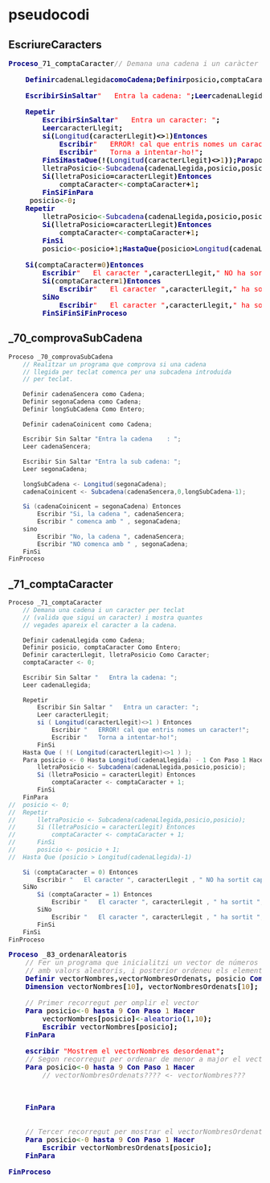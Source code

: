 # pseudocodi

## EscriureCaracters

<style>
    .SSD { color:#FFFFFF;}
    .SS0 { color:#000000;}
    .SS1 { color:#000000;}
    .SS2 { font-style: italic; color:#969696;}
    .SS3 { font-style: italic; color:#0000FF;}
    .SS4 { color:#8E6B23;}
    .SS5 { font-weight: bold; color:#000080;}
    .SS6 { color:#FF0000;}
    .SS7 { color:#FF0000;}
    .SS8 { color:#DB70DB;}
    .SS9 { color:#238E23;}
    .SS10 { font-weight: bold; color:#000000;}
    .SS11 { color:#000000;}
    .SS12 { color:#FF0000; background-color:#F0F0F0; }
    .SS13 { color:#000000;}
    .SS14 { color:#DB70DB;}
    .SS15 { color:#238E23;}
    .SS16 { color:#000080;}
    .SS17 { color:#42426F;}
    .SS18 { color:#FF0000;}
    .SS19 { color:#000000; background-color:#BFD8D8; }
    .SS34 { font-weight: bold; color:#FF0000; background-color:#F0F0FF; }
    .SS35 { font-weight: bold; color:#800000;}
</style>
<pre>
<span class="SS5">Proceso</span><span class="SS11">_71_comptaCaracter</span><span class="SS2">// Demana una cadena i un caràcter per teclat</span><span class="SS2">// (valida que sigui un caràcter) i mostra quantes</span><span class="SS2">// vegades apareix el caràcter a la cadena.</span><span class="SS0">
    
    </span><span class="SS5">Definir</span><span class="SS11">cadenaLlegida</span><span class="SS5">como</span><span class="SS5">Cadena</span><span class="SS10">;</span><span class="SS5">Definir</span><span class="SS11">posicio</span><span class="SS10">,</span><span class="SS11">comptaCaracter</span><span class="SS5">Como</span><span class="SS5">Entero</span><span class="SS10">;</span><span class="SS5">Definir</span><span class="SS11">caracterLlegit</span><span class="SS10">,</span><span class="SS11">lletraPosicio</span><span class="SS5">Como</span><span class="SS5">Caracter</span><span class="SS10">;</span><span class="SS11">comptaCaracter</span><span class="SS9">&lt;-</span><span class="SS4">0</span><span class="SS10">;</span><span class="SS0">
    
    </span><span class="SS5">Escribir</span><span class="SS5">Sin</span><span class="SS5">Saltar</span><span class="SS6">"   Entra la cadena: "</span><span class="SS10">;</span><span class="SS5">Leer</span><span class="SS11">cadenaLlegida</span><span class="SS10">;</span><span class="SS0">
    
    </span><span class="SS5">Repetir</span><span class="SS0">
        </span><span class="SS5">Escribir</span><span class="SS5">Sin</span><span class="SS5">Saltar</span><span class="SS6">"   Entra un caracter: "</span><span class="SS10">;</span><span class="SS0">
        </span><span class="SS5">Leer</span><span class="SS11">caracterLlegit</span><span class="SS10">;</span><span class="SS0">
        </span><span class="SS5">si</span><span class="SS10">(</span><span class="SS16">Longitud</span><span class="SS10">(</span><span class="SS11">caracterLlegit</span><span class="SS10">)&lt;&gt;</span><span class="SS4">1</span><span class="SS10">)</span><span class="SS5">Entonces</span><span class="SS0">
            </span><span class="SS5">Escribir</span><span class="SS6">"   ERROR! cal que entris nomes un caracter!"</span><span class="SS10">;</span><span class="SS0">
            </span><span class="SS5">Escribir</span><span class="SS6">"   Torna a intentar-ho!"</span><span class="SS10">;</span><span class="SS0">
        </span><span class="SS5">FinSi</span><span class="SS5">Hasta</span><span class="SS5">Que</span><span class="SS10">(</span><span class="SS10">!(</span><span class="SS16">Longitud</span><span class="SS10">(</span><span class="SS11">caracterLlegit</span><span class="SS10">)&lt;&gt;</span><span class="SS4">1</span><span class="SS10">)</span><span class="SS10">);</span><span class="SS5">Para</span><span class="SS11">posicio</span><span class="SS9">&lt;-</span><span class="SS4">0</span><span class="SS5">Hasta</span><span class="SS16">Longitud</span><span class="SS10">(</span><span class="SS11">cadenaLlegida</span><span class="SS10">)</span><span class="SS10">-</span><span class="SS4">1</span><span class="SS5">Con</span><span class="SS5">Paso</span><span class="SS4">1</span><span class="SS5">Hacer</span><span class="SS0">
        </span><span class="SS11">lletraPosicio</span><span class="SS9">&lt;-</span><span class="SS16">Subcadena</span><span class="SS10">(</span><span class="SS11">cadenaLlegida</span><span class="SS10">,</span><span class="SS11">posicio</span><span class="SS10">,</span><span class="SS11">posicio</span><span class="SS10">);</span><span class="SS0">
        </span><span class="SS5">Si</span><span class="SS10">(</span><span class="SS11">lletraPosicio</span><span class="SS10">=</span><span class="SS11">caracterLlegit</span><span class="SS10">)</span><span class="SS5">Entonces</span><span class="SS0">
            </span><span class="SS11">comptaCaracter</span><span class="SS9">&lt;-</span><span class="SS11">comptaCaracter</span><span class="SS10">+</span><span class="SS4">1</span><span class="SS10">;</span><span class="SS0">
        </span><span class="SS5">FinSi</span><span class="SS5">FinPara</span><span class="SS0">
     </span><span class="SS11">posicio</span><span class="SS9">&lt;-</span><span class="SS4">0</span><span class="SS10">;</span><span class="SS0">    
    </span><span class="SS5">Repetir</span><span class="SS0">
        </span><span class="SS11">lletraPosicio</span><span class="SS9">&lt;-</span><span class="SS16">Subcadena</span><span class="SS10">(</span><span class="SS11">cadenaLlegida</span><span class="SS10">,</span><span class="SS11">posicio</span><span class="SS10">,</span><span class="SS11">posicio</span><span class="SS10">);</span><span class="SS0">
        </span><span class="SS5">Si</span><span class="SS10">(</span><span class="SS11">lletraPosicio</span><span class="SS10">=</span><span class="SS11">caracterLlegit</span><span class="SS10">)</span><span class="SS5">Entonces</span><span class="SS0">
            </span><span class="SS11">comptaCaracter</span><span class="SS9">&lt;-</span><span class="SS11">comptaCaracter</span><span class="SS10">+</span><span class="SS4">1</span><span class="SS10">;</span><span class="SS0">
        </span><span class="SS5">FinSi</span><span class="SS0">
        </span><span class="SS11">posicio</span><span class="SS9">&lt;-</span><span class="SS11">posicio</span><span class="SS10">+</span><span class="SS4">1</span><span class="SS10">;</span><span class="SS5">Hasta</span><span class="SS5">Que</span><span class="SS10">(</span><span class="SS11">posicio</span><span class="SS10">&gt;</span><span class="SS16">Longitud</span><span class="SS10">(</span><span class="SS11">cadenaLlegida</span><span class="SS10">)-</span><span class="SS4">1</span><span class="SS10">)</span><span class="SS0">
    
    </span><span class="SS5">Si</span><span class="SS10">(</span><span class="SS11">comptaCaracter</span><span class="SS10">=</span><span class="SS4">0</span><span class="SS10">)</span><span class="SS5">Entonces</span><span class="SS0">
        </span><span class="SS5">Escribir</span><span class="SS6">"   El caracter "</span><span class="SS10">,</span><span class="SS11">caracterLlegit</span><span class="SS10">,</span><span class="SS6">" NO ha sortit cap vegada a "</span><span class="SS10">,</span><span class="SS11">cadenaLlegida</span><span class="SS10">,</span><span class="SS6">"!"</span><span class="SS10">;</span><span class="SS5">SiNo</span><span class="SS0">
        </span><span class="SS5">Si</span><span class="SS10">(</span><span class="SS11">comptaCaracter</span><span class="SS10">=</span><span class="SS4">1</span><span class="SS10">)</span><span class="SS5">Entonces</span><span class="SS0">
            </span><span class="SS5">Escribir</span><span class="SS6">"   El caracter "</span><span class="SS10">,</span><span class="SS11">caracterLlegit</span><span class="SS10">,</span><span class="SS6">" ha sortit "</span><span class="SS10">,</span><span class="SS11">comptaCaracter</span><span class="SS10">,</span><span class="SS6">" vegada a "</span><span class="SS10">,</span><span class="SS11">cadenaLlegida</span><span class="SS10">,</span><span class="SS6">"!"</span><span class="SS10">;</span><span class="SS0">
        </span><span class="SS5">SiNo</span><span class="SS0">
            </span><span class="SS5">Escribir</span><span class="SS6">"   El caracter "</span><span class="SS10">,</span><span class="SS11">caracterLlegit</span><span class="SS10">,</span><span class="SS6">" ha sortit "</span><span class="SS10">,</span><span class="SS11">comptaCaracter</span><span class="SS10">,</span><span class="SS6">" vegades a "</span><span class="SS10">,</span><span class="SS11">cadenaLlegida</span><span class="SS10">,</span><span class="SS6">"!"</span><span class="SS10">;</span><span class="SS0">
        </span><span class="SS5">FinSi</span><span class="SS5">FinSi</span><span class="SS5">FinProceso</span>
</PRE></BODY></HTML>


## _70_comprovaSubCadena

```java
Proceso _70_comprovaSubCadena
	// Realitzar un programa que comprova si una cadena
	// llegida per teclat comenca per una subcadena introduida
	// per teclat.
	
	Definir cadenaSencera como Cadena;
	Definir segonaCadena como Cadena;
	Definir longSubCadena Como Entero;
	
	Definir cadenaCoinicent como Cadena;
	
	Escribir Sin Saltar "Entra la cadena    : ";
	Leer cadenaSencera;
	
	Escribir Sin Saltar "Entra la sub cadena: ";
	Leer segonaCadena;
	
	longSubCadena <- Longitud(segonaCadena);
	cadenaCoinicent <- Subcadena(cadenaSencera,0,longSubCadena-1);
	
	Si (cadenaCoinicent = segonaCadena) Entonces
		Escribir "Si, la cadena ", cadenaSencera;
		Escribir " comenca amb " , segonaCadena;
	sino
		Escribir "No, la cadena ", cadenaSencera;
		Escribir "NO comenca amb " , segonaCadena;
	FinSi
FinProceso
```

## _71_comptaCaracter

```java
Proceso _71_comptaCaracter
	// Demana una cadena i un caracter per teclat
	// (valida que sigui un caracter) i mostra quantes
	// vegades apareix el caracter a la cadena.
	
	Definir cadenaLlegida como Cadena;
	Definir posicio, comptaCaracter Como Entero;
	Definir caracterLlegit, lletraPosicio Como Caracter;
	comptaCaracter <- 0;
	
	Escribir Sin Saltar "   Entra la cadena: ";
	Leer cadenaLlegida;
	
	Repetir
		Escribir Sin Saltar "   Entra un caracter: ";
		Leer caracterLlegit;
		si ( Longitud(caracterLlegit)<>1 ) Entonces
			Escribir "   ERROR! cal que entris nomes un caracter!";
			Escribir "   Torna a intentar-ho!";
		FinSi
	Hasta Que ( !( Longitud(caracterLlegit)<>1 ) );
	Para posicio <- 0 Hasta Longitud(cadenaLlegida) - 1 Con Paso 1 Hacer
		lletraPosicio <- Subcadena(cadenaLlegida,posicio,posicio);
		Si (lletraPosicio = caracterLlegit) Entonces
			comptaCaracter <- comptaCaracter + 1;
		FinSi
	FinPara
// 	posicio <- 0;	
//	Repetir
//		lletraPosicio <- Subcadena(cadenaLlegida,posicio,posicio);
//		Si (lletraPosicio = caracterLlegit) Entonces
//			comptaCaracter <- comptaCaracter + 1;
//		FinSi
//		posicio <- posicio + 1;
//	Hasta Que (posicio > Longitud(cadenaLlegida)-1)
	
	Si (comptaCaracter = 0) Entonces
		Escribir "   El caracter ", caracterLlegit , " NO ha sortit cap vegada a " , cadenaLlegida , "!";
	SiNo
		Si (comptaCaracter = 1) Entonces
			Escribir "   El caracter ", caracterLlegit , " ha sortit ", comptaCaracter , " vegada a " , cadenaLlegida , "!";
		SiNo
			Escribir "   El caracter ", caracterLlegit , " ha sortit ", comptaCaracter , " vegades a " , cadenaLlegida , "!";
		FinSi
	FinSi
FinProceso

```


<pre><span class="SS5">Proceso</span><span class="SS0"> </span><span class="SS11">_83_ordenarAleatoris</span><span class="SS0">
    </span><span class="SS2">// Fer un programa que inicialitzi un vector de números</span><span class="SS0">
    </span><span class="SS2">// amb valors aleatoris, i posterior ordeneu els elements de menor a major.</span><span class="SS0">
    </span><span class="SS5">Definir</span><span class="SS0"> </span><span class="SS11">vectorNombres</span><span class="SS10">,</span><span class="SS11">vectorNombresOrdenats</span><span class="SS10">,</span><span class="SS0"> </span><span class="SS11">posicio</span><span class="SS0"> </span><span class="SS5">Como</span><span class="SS0"> </span><span class="SS5">Entero</span><span class="SS10">;</span><span class="SS0">
    </span><span class="SS5">Dimension</span><span class="SS0"> </span><span class="SS11">vectorNombres</span><span class="SS10">[</span><span class="SS4">10</span><span class="SS10">],</span><span class="SS0"> </span><span class="SS11">vectorNombresOrdenats</span><span class="SS10">[</span><span class="SS4">10</span><span class="SS10">];</span><span class="SS0">
    
    </span><span class="SS2">// Primer recorregut per omplir el vector</span><span class="SS0">
    </span><span class="SS5">Para</span><span class="SS0"> </span><span class="SS11">posicio</span><span class="SS9">&lt;-</span><span class="SS4">0</span><span class="SS0"> </span><span class="SS5">hasta</span><span class="SS0"> </span><span class="SS4">9</span><span class="SS0"> </span><span class="SS5">Con</span><span class="SS0"> </span><span class="SS5">Paso</span><span class="SS0"> </span><span class="SS4">1</span><span class="SS0"> </span><span class="SS5">Hacer</span><span class="SS0">
        </span><span class="SS11">vectorNombres</span><span class="SS10">[</span><span class="SS11">posicio</span><span class="SS10">]</span><span class="SS9">&lt;-</span><span class="SS16">aleatorio</span><span class="SS10">(</span><span class="SS4">1</span><span class="SS10">,</span><span class="SS4">10</span><span class="SS10">);</span><span class="SS0">
        </span><span class="SS5">Escribir</span><span class="SS0"> </span><span class="SS11">vectorNombres</span><span class="SS10">[</span><span class="SS11">posicio</span><span class="SS10">];</span><span class="SS0">
    </span><span class="SS5">FinPara</span><span class="SS0">
    
    </span><span class="SS5">escribir</span><span class="SS0"> </span><span class="SS6">"Mostrem el vectorNombres desordenat"</span><span class="SS10">;</span><span class="SS0">
    </span><span class="SS2">// Segon recorregut per ordenar de menor a major el vectorNombres</span><span class="SS0">
    </span><span class="SS5">Para</span><span class="SS0"> </span><span class="SS11">posicio</span><span class="SS9">&lt;-</span><span class="SS4">0</span><span class="SS0"> </span><span class="SS5">hasta</span><span class="SS0"> </span><span class="SS4">9</span><span class="SS0"> </span><span class="SS5">Con</span><span class="SS0"> </span><span class="SS5">Paso</span><span class="SS0"> </span><span class="SS4">1</span><span class="SS0"> </span><span class="SS5">Hacer</span><span class="SS0">
        </span><span class="SS2">// vectorNombresOrdenats???? &lt;- vectorNombres???</span><span class="SS0">
        
        
        
    </span><span class="SS5">FinPara</span><span class="SS0">
    
    
    </span><span class="SS2">// Tercer recorregut per mostrar el vectorNombresOrdenats ordenat</span><span class="SS0">
    </span><span class="SS5">Para</span><span class="SS0"> </span><span class="SS11">posicio</span><span class="SS9">&lt;-</span><span class="SS4">0</span><span class="SS0"> </span><span class="SS5">hasta</span><span class="SS0"> </span><span class="SS4">9</span><span class="SS0"> </span><span class="SS5">Con</span><span class="SS0"> </span><span class="SS5">Paso</span><span class="SS0"> </span><span class="SS4">1</span><span class="SS0"> </span><span class="SS5">Hacer</span><span class="SS0">
        </span><span class="SS5">Escribir</span><span class="SS0"> </span><span class="SS11">vectorNombresOrdenats</span><span class="SS10">[</span><span class="SS11">posicio</span><span class="SS10">];</span><span class="SS0">
    </span><span class="SS5">FinPara</span><span class="SS0">
    
</span><span class="SS5">FinProceso</span><span class="SS0">
</span>
</pre>
